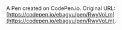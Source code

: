 # 

A Pen created on CodePen.io. Original URL: [https://codepen.io/ebagyu/pen/RwyVoLm](https://codepen.io/ebagyu/pen/RwyVoLm).

